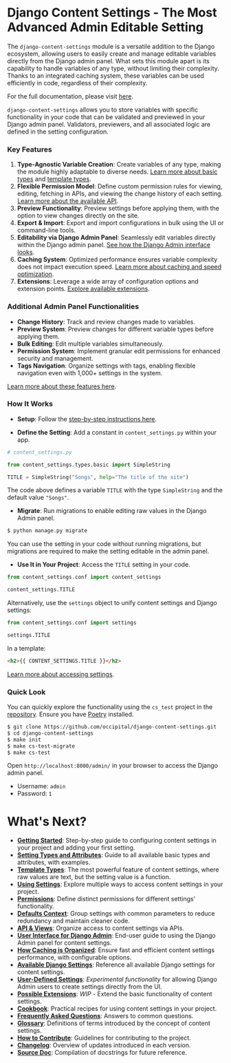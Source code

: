 # Django Content Settings - The Most Advanced Admin Editable Setting

The `django-content-settings` module is a versatile addition to the Django ecosystem, allowing users to easily create and manage editable variables directly from the Django admin panel. What sets this module apart is its capability to handle variables of any type, without limiting their complexity. Thanks to an integrated caching system, these variables can be used efficiently in code, regardless of their complexity.

For the full documentation, please visit [here](https://django-content-settings.readthedocs.io/).

`django-content-settings` allows you to store variables with specific functionality in your code that can be validated and previewed in your Django admin panel. Validators, previewers, and all associated logic are defined in the setting configuration.

### Key Features

1. **Type-Agnostic Variable Creation**: Create variables of any type, making the module highly adaptable to diverse needs. [Learn more about basic types](https://django-content-settings.readthedocs.io/en/master/types/) and [template types](https://django-content-settings.readthedocs.io/en/master/template_types/).
2. **Flexible Permission Model**: Define custom permission rules for viewing, editing, fetching in APIs, and viewing the change history of each setting. [Learn more about the available API](https://django-content-settings.readthedocs.io/en/master/api/).
3. **Preview Functionality**: Preview settings before applying them, with the option to view changes directly on the site.
4. **Export & Import**: Export and import configurations in bulk using the UI or command-line tools.
5. **Editability via Django Admin Panel**: Seamlessly edit variables directly within the Django admin panel. [See how the Django Admin interface looks](https://django-content-settings.readthedocs.io/en/master/ui/).
6. **Caching System**: Optimized performance ensures variable complexity does not impact execution speed. [Learn more about caching and speed optimization](https://django-content-settings.readthedocs.io/en/master/caching/).
7. **Extensions**: Leverage a wide array of configuration options and extension points. [Explore available extensions](https://django-content-settings.readthedocs.io/en/master/extends/).

### Additional Admin Panel Functionalities

- **Change History**: Track and review changes made to variables.
- **Preview System**: Preview changes for different variable types before applying them.
- **Bulk Editing**: Edit multiple variables simultaneously.
- **Permission System**: Implement granular edit permissions for enhanced security and management.
- **Tags Navigation**: Organize settings with tags, enabling flexible navigation even with 1,000+ settings in the system.

[Learn more about these features here](https://django-content-settings.readthedocs.io/en/master/ui/).

### How It Works

- **Setup**: Follow the [step-by-step instructions here](https://django-content-settings.readthedocs.io/en/master/first/).

- **Define the Setting**: Add a constant in `content_settings.py` within your app.

```python
# content_settings.py

from content_settings.types.basic import SimpleString

TITLE = SimpleString("Songs", help="The title of the site")
```

The code above defines a variable `TITLE` with the type `SimpleString` and the default value `"Songs"`.

- **Migrate**: Run migrations to enable editing raw values in the Django Admin panel.

```bash
$ python manage.py migrate
```

You can use the setting in your code without running migrations, but migrations are required to make the setting editable in the admin panel.

- **Use It in Your Project**: Access the `TITLE` setting in your code.

```python
from content_settings.conf import content_settings

content_settings.TITLE
```

Alternatively, use the `settings` object to unify content settings and Django settings:

```python
from content_settings.conf import settings

settings.TITLE
```

In a template:

```html
<h2>{{ CONTENT_SETTINGS.TITLE }}</h2>
```

[Learn more about accessing settings](https://django-content-settings.readthedocs.io/en/master/access/).

### Quick Look

You can quickly explore the functionality using the `cs_test` project in the [repository](https://github.com/occipital/django-content-settings). Ensure you have [Poetry](https://python-poetry.org/) installed.

```bash
$ git clone https://github.com/occipital/django-content-settings.git
$ cd django-content-settings
$ make init
$ make cs-test-migrate
$ make cs-test
```

Open `http://localhost:8000/admin/` in your browser to access the Django admin panel.

- Username: `admin`
- Password: `1`

# What's Next?

- [**Getting Started**](https://django-content-settings.readthedocs.io/en/master/first/): Step-by-step guide to configuring content settings in your project and adding your first setting.
- [**Setting Types and Attributes**](https://django-content-settings.readthedocs.io/en/master/types/): Guide to all available basic types and attributes, with examples.
- [**Template Types**](https://django-content-settings.readthedocs.io/en/master/template_types/): The most powerful feature of content settings, where raw values are text, but the setting value is a function.
- [**Using Settings**](https://django-content-settings.readthedocs.io/en/master/access/): Explore multiple ways to access content settings in your project.
- [**Permissions**](https://django-content-settings.readthedocs.io/en/master/permissions/): Define distinct permissions for different settings' functionality.
- [**Defaults Context**](https://django-content-settings.readthedocs.io/en/master/defaults/): Group settings with common parameters to reduce redundancy and maintain cleaner code.
- [**API & Views**](https://django-content-settings.readthedocs.io/en/master/api/): Organize access to content settings via APIs.
- [**User Interface for Django Admin**](https://django-content-settings.readthedocs.io/en/master/ui/): End-user guide to using the Django Admin panel for content settings.
- [**How Caching is Organized**](https://django-content-settings.readthedocs.io/en/master/caching/): Ensure fast and efficient content settings performance, with configurable options.
- [**Available Django Settings**](https://django-content-settings.readthedocs.io/en/master/settings/): Reference all available Django settings for content settings.
- [**User-Defined Settings**](https://django-content-settings.readthedocs.io/en/master/uservar/): *Experimental functionality* for allowing Django Admin users to create settings directly from the UI.
- [**Possible Extensions**](https://django-content-settings.readthedocs.io/en/master/extends/): *WIP* - Extend the basic functionality of content settings.
- [**Cookbook**](https://django-content-settings.readthedocs.io/en/master/cookbook/): Practical recipes for using content settings in your project.
- [**Frequently Asked Questions**](https://django-content-settings.readthedocs.io/en/master/faq/): Answers to common questions.
- [**Glossary**](https://django-content-settings.readthedocs.io/en/master/glossary/): Definitions of terms introduced by the concept of content settings.
- [**How to Contribute**](https://django-content-settings.readthedocs.io/en/master/contribute/): Guidelines for contributing to the project.
- [**Changelog**](https://django-content-settings.readthedocs.io/en/master/changelog/): Overview of updates introduced in each version.
- [**Source Doc**](https://django-content-settings.readthedocs.io/en/master/source/): Compilation of docstrings for future reference.